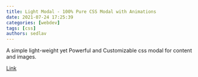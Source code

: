 ```yaml
---
title: Light Modal - 100% Pure CSS Modal with Animations
date: 2021-07-24 17:25:39
categories: [webdev]
tags: [css]
authors: sedlav
---
```


A simple light-weight yet Powerful and Customizable css modal for content and images.

[Link](https://hunzaboy.github.io/Light-Modal)
